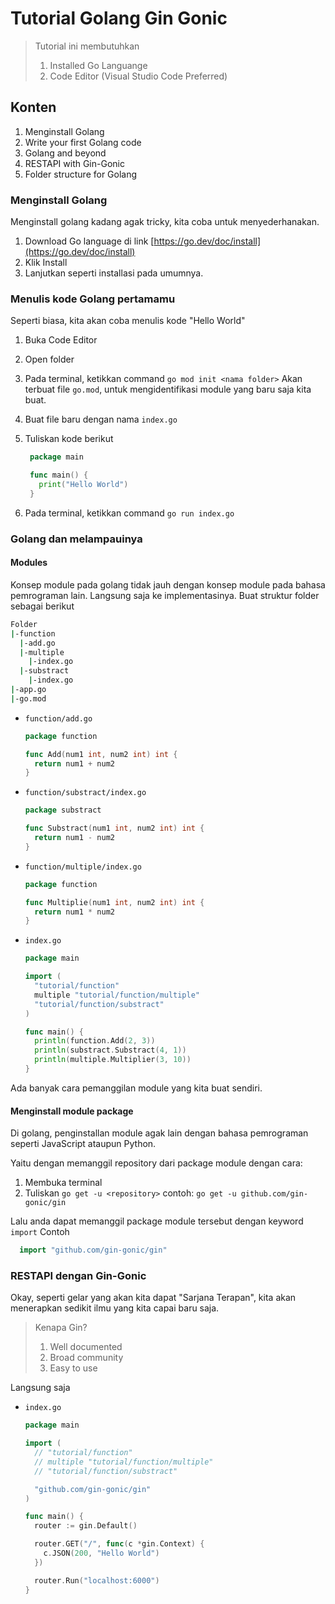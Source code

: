 # Tutorial Golang Gin Gonic

> Tutorial ini membutuhkan
>
> 1. Installed Go Languange
> 2. Code Editor (Visual Studio Code Preferred)
>

## Konten

1. Menginstall Golang
2. Write your first Golang code
3. Golang and beyond
4. RESTAPI with Gin-Gonic
5. Folder structure for Golang

### Menginstall Golang

Menginstall golang kadang agak tricky, kita coba untuk menyederhanakan.

1. Download Go language di link [https://go.dev/doc/install](https://go.dev/doc/install)
2. Klik Install
3. Lanjutkan seperti installasi pada umumnya.

### Menulis kode Golang pertamamu

Seperti biasa, kita akan coba menulis kode "Hello World"

1. Buka Code Editor
2. Open folder
3. Pada terminal, ketikkan command `go mod init <nama folder>`
   Akan terbuat file `go.mod`, untuk mengidentifikasi module yang baru saja kita buat.
4. Buat file baru dengan nama `index.go`
5. Tuliskan kode berikut

   ```go
    package main

    func main() {
      print("Hello World")
    }
   ```

6. Pada terminal, ketikkan command `go run index.go`

### Golang dan melampauinya

#### Modules

Konsep module pada golang tidak jauh dengan konsep module pada bahasa pemrograman lain.
Langsung saja ke implementasinya.
Buat struktur folder sebagai berikut

```bash
Folder
|-function
  |-add.go
  |-multiple
    |-index.go
  |-substract
    |-index.go
|-app.go
|-go.mod
```

* `function/add.go`

  ```go
  package function

  func Add(num1 int, num2 int) int {
    return num1 + num2
  }
  ```

* `function/substract/index.go`

  ```go
  package substract

  func Substract(num1 int, num2 int) int {
    return num1 - num2
  }
  ```

* `function/multiple/index.go`

  ```go
  package function

  func Multiplie(num1 int, num2 int) int {
    return num1 * num2
  }
  ```

* `index.go`
  
  ```go
  package main

  import (
    "tutorial/function"
    multiple "tutorial/function/multiple"
    "tutorial/function/substract"
  )

  func main() {
    println(function.Add(2, 3))
    println(substract.Substract(4, 1))
    println(multiple.Multiplier(3, 10))
  }

  ```

Ada banyak cara pemanggilan module yang kita buat sendiri.

#### Menginstall module package

Di golang, penginstallan module agak lain dengan bahasa pemrograman seperti JavaScript ataupun Python.

Yaitu dengan memanggil repository dari package module dengan cara:

1. Membuka terminal
2. Tuliskan `go get -u <repository>`
   contoh: `go get -u github.com/gin-gonic/gin`

Lalu anda dapat memanggil package module tersebut dengan keyword `import`
Contoh

```go
  import "github.com/gin-gonic/gin"
```

### RESTAPI dengan Gin-Gonic

Okay, seperti gelar yang akan kita dapat "Sarjana Terapan", kita akan menerapkan sedikit ilmu yang kita capai baru saja.

> Kenapa Gin?
>
> 1. Well documented
> 2. Broad community
> 3. Easy to use

Langsung saja

* `index.go`
  
  ```go
  package main

  import (
    // "tutorial/function"
    // multiple "tutorial/function/multiple"
    // "tutorial/function/substract"

    "github.com/gin-gonic/gin"
  )

  func main() {
    router := gin.Default()

    router.GET("/", func(c *gin.Context) {
      c.JSON(200, "Hello World")
    })

    router.Run("localhost:6000")
  }

  ```
